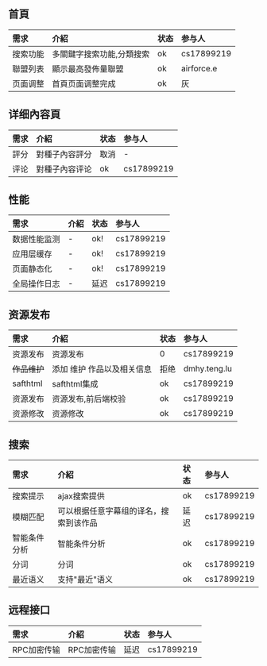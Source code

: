 ## 首頁 ##
| **需求** | **介紹** | **状态** | **参与人** |
|:-----------|:-----------|:-----------|:--------------|
| 搜索功能 | 多關鍵字搜索功能,分類搜索 | ok         | cs17899219    |
| 聯盟列表 | 顯示最高發佈量聯盟 | ok         | airforce.e    |
| 页面调整 | 首頁页面调整完成 | ok         | 灰           |

## 详细內容頁 ##
| **需求** | **介紹** | **状态** | **参与人** |
|:-----------|:-----------|:-----------|:--------------|
| 評分     | 對種子內容評分 | 取消     |  -            |
| 评论     | 對種子內容评论 | ok         | cs17899219    |


## 性能 ##
| **需求** | **介紹** | **状态** | **参与人** |
|:-----------|:-----------|:-----------|:--------------|
|数据性能监测| -          | ok!        |cs17899219     |
|应用层缓存| -          |  ok!       |cs17899219     |
|页面静态化| -          |  ok!       |cs17899219     |
|全局操作日志| -          |  延迟    |cs17899219     |

## 资源发布 ##
| **需求** | **介紹** | **状态** | **参与人** |
|:-----------|:-----------|:-----------|:--------------|
| 资源发布 | 资源发布 | 0          | cs17899219    |
| ~~作品维护~~ | 添加 维护 作品以及相关信息 | 拒绝     | dmhy.teng.lu  |
| safthtml   | safthtml集成 | ok         | cs17899219    |
| 资源发布 | 资源发布,前后端校验 | ok         | cs17899219    |
| 资源修改 | 资源修改 | ok         | cs17899219    |


## 搜索 ##
| **需求** | **介紹** | **状态** | **参与人** |
|:-----------|:-----------|:-----------|:--------------|
| 搜索提示 |ajax搜索提供| ok         | cs17899219    |
| 模糊匹配 |可以根据任意字幕组的译名，搜索到该作品| 延迟     | cs17899219    |
| 智能条件分析 |智能条件分析| ok         | cs17899219    |
| 分词     |分词      | ok         | cs17899219    |
| 最近语义 | 支持"最近"语义 | ok         | cs17899219    |

## 远程接口 ##
| **需求** | **介紹** | **状态** | **参与人** |
|:-----------|:-----------|:-----------|:--------------|
| RPC加密传输 | RPC加密传输 | 延迟     | cs17899219    |
